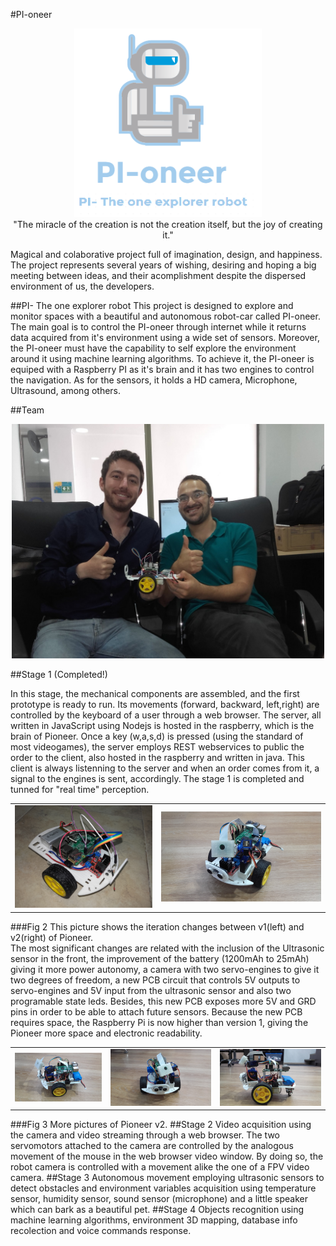 #PI-oneer 

<p align="center">
<img src="https://github.com/caaguirreec/PI-oneer/blob/master/gitimages/logo.png" width="300"><br>
"The miracle of the creation is not the creation itself, but the joy of creating it." 
</p>

Magical and colaborative project full of imagination, design, and happiness. 
The project represents several years of wishing, desiring and hoping a big meeting between ideas,
and their acomplishment despite the dispersed environment of us, the developers.

##PI- The one explorer robot
This project is designed to explore and monitor spaces with a beautiful and autonomous robot-car called PI-oneer. The main goal is to control the PI-oneer through internet while it returns data acquired from it's environment using a wide set of sensors. Moreover, the PI-oneer must have the capability to self explore the environment around it using machine learning algorithms.
To achieve it, the PI-oneer is equiped with a Raspberry PI as it's brain and it has two engines to control the navigation. As for the sensors, it holds a HD camera, Microphone, Ultrasound, among others.

##Team 
<p align="center">
<img src="https://raw.githubusercontent.com/caaguirreec/PI-oneer/master/gitimages/Team.jpg" width="500">
</p>
##Stage 1 (Completed!)

In this stage, the mechanical components are assembled, and the first prototype is ready to run. Its movements (forward, backward, left,right) are controlled by the keyboard of a user through a web browser. The server, all written in JavaScript using Nodejs is hosted in the raspberry, which is the brain of Pioneer. Once a key (w,a,s,d) is pressed (using the standard of most videogames), the server employs REST webservices to public the order to the client, also hosted in the raspberry and written in java. This client is always listenning to the server and when an order comes from it, a signal to the engines is sent, accordingly. The stage 1 is completed and tunned for "real time" perception. 
<p align="center">
<table>
<tr><td><img src="https://github.com/caaguirreec/PI-oneer/blob/master/gitimages/20160527_154540.jpg" width="300"alt="Version 1"></td>
<td><img src="https://github.com/caaguirreec/PI-oneer/blob/master/gitimages/pioneerV2/20160916_095802.jpg" width="350" alt="Version 2"></td></tr>
</table>
</p>
###Fig 2 This picture shows the iteration changes between v1(left) and v2(right) of Pioneer.
<br>
The most significant changes are related with the inclusion of the Ultrasonic sensor in the front, the improvement of the battery (1200mAh to 25mAh) giving it more power autonomy, a camera with two servo-engines to give it two degrees of freedom,  a new PCB circuit that controls 5V outputs to servo-engines and 5V input from the ultrasonic sensor and also two programable state leds. Besides, this new PCB exposes more 5V and GRD pins in order to be able to attach future sensors.
Because the new PCB requires space, the Raspberry Pi is now higher than version 1, giving the Pioneer more space and electronic readability. 
<p align="center">
<table>
<tr><td><img src="https://github.com/caaguirreec/PI-oneer/blob/master/gitimages/pioneerV2/20160916_095809.jpg" width="300"alt="Version 1"></td>
<td><img src="https://github.com/caaguirreec/PI-oneer/blob/master/gitimages/pioneerV2/20160916_095825.jpg" width="350" alt="Version 2"></td>
<td><img src="https://github.com/caaguirreec/PI-oneer/blob/master/gitimages/pioneerV2/20160916_095916.jpg" width="350" alt="Version 2"></td></tr>
</table>
</p>
###Fig 3 More pictures of Pioneer v2. 
##Stage 2
Video acquisition using the camera and video streaming through a web browser. The two servomotors attached to the camera are controlled by the analogous movement of the mouse in the web browser video window. By doing so, the robot camera is controlled with a movement alike the one of a FPV video camera. 
##Stage 3
Autonomous movement employing ultrasonic sensors to detect obstacles and environment variables acquisition using temperature sensor, humidity sensor, sound sensor (microphone) and a little speaker which can bark as a beautiful pet. 
##Stage 4
Objects recognition using machine learning algorithms, environment 3D mapping, database info recolection and voice commands response. 

